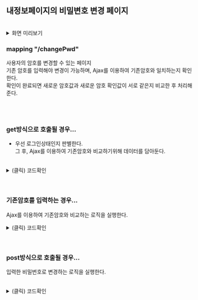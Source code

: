 ## 내정보페이지의 비밀변호 변경 페이지
<br>
<details>
  <summary>화면 미리보기</summary>
  <br>
  <img width="1265" alt="wonder_main" src="https://user-images.githubusercontent.com/105254085/235293587-20b201ce-dbec-4996-bbcf-efa664fc814b.png">
</details>

### mapping "/changePwd"
사용자의 암호를 변경할 수 있는 페이지
<br>
기존 암호를 입력해야 변경이 가능하며, Ajax를 이용하여 기존암호와 일치하는지 확인한다.
<br>
확인이 완료되면 새로운 암호값과 새로운 암호 확인값이 서로 같은지 비교한 후 처리해준다.
<br><br><br><br>


### get방식으로 호출될 경우...
- 우선 로그인상태인지 판별한다. <br>
  그 후, Ajax를 이용하여 기존암호와 비교하기위해 데이터를 담아둔다.
<br><br>

<details>
  <summary>(클릭) 코드확인</summary>
  
```java
	@GetMapping("/changePwd")
	public String mypage_changePwd_get(HttpSession session,Model model) {
		logger.info("암호 변경 페이지");
		
		String userId=(String) session.getAttribute("userId");
		if(userId==null) {
			String msg="로그인이 필요한 서비스입니다";
			String url="/";
			
			model.addAttribute("msg",msg);
			model.addAttribute("url",url);
			
			return "/common/message";
		}
		
		MemberVO vo = mypageService.selectMemberById(userId);
		logger.info("프로필 페이지 vo={}",vo);
		
		model.addAttribute("vo",vo);
		
		return "/mypage/changePwd";
	}
```
  
  </details>
<br><br>

### 기존암호를 입력하는 경우...
Ajax를 이용하여 기존암호와 비교하는 로직을 실행한다.
<br>
<details>
  <summary>(클릭) 코드확인</summary>
  
  
```java
  
/* ajax */
$.ajax({
	url : "<c:url value='/mypage/checkBefore'/>",
	type : 'GET',
	data : "beforePwd=" + data,
	success : function(response) {
		var output = "";
		if (response) {
			output = "기존 암호와 일치합니다";
			$('.beforePwd').addClass('success');
			$('.beforePwd').removeClass('fail');
		} else {
			output = "기존 암호와 불일치합니다";
			$('.beforePwd').addClass('fail');
			$('.beforePwd').removeClass('success');
		}
		$('.beforePwd').text(output);
	},
	error : function(xhr, status, error) {
		alert("beforePwd:" + beforePwd);
	}
});
  
  
/* controller */
	@ResponseBody
	@RequestMapping("/checkBefore")
	public boolean mypage_checkPwd_ajax(HttpSession session,@RequestParam String beforePwd) {
		String userId=(String) session.getAttribute("userId");
		logger.info("암호체크, 유저아이디={}, 입력한 기존 암호={}",userId, beforePwd);
		
		int result = mypageService.checkPwd(userId, beforePwd);
		logger.info("비밀번호 중복체크 결과 1성공, 2실패, 3없음 result={}",result);
		
		boolean bool = false;
		if(result==MypageService.LOGIN_SUCCESS) {
			bool=true;
		}else if(result==MypageService.DISAGREE_PWD) {
			bool=false;
		}
		
		return bool;
	}
  
```
  
  </details>
<br><br>

### post방식으로 호출될 경우...
입력한 비밀번호로 변경하는 로직을 실행한다.


<br>
<details>
  <summary>(클릭) 코드확인</summary>
  
  
```java

	@PostMapping("/changePwd")
	public String mypage_changePwd_post(@RequestParam String newPwd,HttpSession session,Model model) {
		logger.info("암호 변경 처리, 파라미터 newPwd={}",newPwd);
		String userId=(String) session.getAttribute("userId");
		if(userId==null) {
			String msg="로그인이 필요한 서비스입니다";
			String url="/";
			
			model.addAttribute("msg",msg);
			model.addAttribute("url",url);
			
			return "/common/message";
		}
		
		
		MemberVO vo = mypageService.selectMemberById(userId);
		logger.info("현재 로그인중인 아이디 vo={}",vo);
		vo.setPwd(newPwd);
		
		BCryptPasswordEncoder encoder = new BCryptPasswordEncoder();

		String msg="비밀번호 수정 실패", url="/mypage/changePwd";
		String security = encoder.encode(vo.getPwd());
		
		logger.info("비밀번호 암호화 pwd={},security={}",vo.getPwd(),security);
		vo.setPwd(security);
		
		logger.info("수정예정 비밀번호 vo.pwd={}",vo.getPwd());
		int pwdCnt = mypageService.updatePwd(vo);
		logger.info("수정처리 완료 cnt={}",pwdCnt);
		if(pwdCnt>0) {
			msg="비밀번호 수정 성공!";
		}
		
		model.addAttribute("msg",msg);
		model.addAttribute("url",url);
		
		
		return "/common/message";
		
		
	}
  
```
  
  </details>
